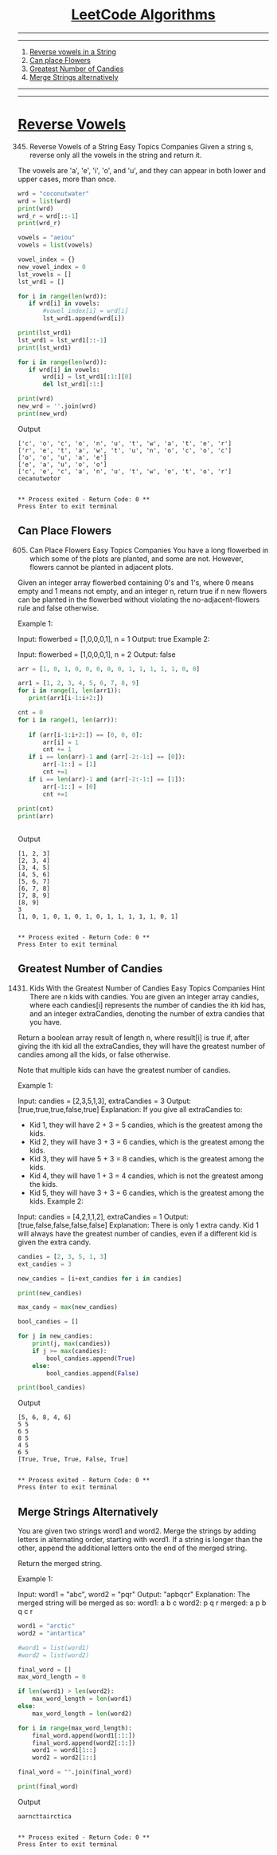 <a name="readme-top"></a>


<div align="center">
<!-- Title: -->
<h1><a href="https://github.com/skthati/Python-Algorithms/edit/main/leetcode/">LeetCode Algorithms</a> </h1>
</div>

<!-- Table of contents -->
<hr>
<hr>
<ol>
    <li><a href="#reverse-vowels">Reverse vowels in a String</a></li>
    <li><a href="#can-place-flowers">Can place Flowers</a></li>
    <li><a href="#greatest-no-candies">Greatest Number of Candies</a></li>
    <li><a href="#merge-strings-alternatively">Merge Strings alternatively</li>
</ol>
<hr>
<hr>


# Reverse Vowels <a name="reverse-vowels"></a>

345. Reverse Vowels of a String
Easy
Topics
Companies
Given a string s, reverse only all the vowels in the string and return it.

The vowels are 'a', 'e', 'i', 'o', and 'u', and they can appear in both lower and upper cases, more than once.


 ```Python
wrd = "coconutwater"
wrd = list(wrd)
print(wrd)
wrd_r = wrd[::-1]
print(wrd_r) 

vowels = "aeiou"
vowels = list(vowels)

vowel_index = {}
new_vowel_index = 0
lst_vowels = []
lst_wrd1 = []

for i in range(len(wrd)):
    if wrd[i] in vowels:
        #vowel_index[i] = wrd[i]
        lst_wrd1.append(wrd[i])

print(lst_wrd1)
lst_wrd1 = lst_wrd1[::-1]
print(lst_wrd1)

for i in range(len(wrd)):
    if wrd[i] in vowels:
        wrd[i] = lst_wrd1[:1:][0]
        del lst_wrd1[:1:]

print(wrd)
new_wrd = ''.join(wrd)
print(new_wrd)

```
Output
```
['c', 'o', 'c', 'o', 'n', 'u', 't', 'w', 'a', 't', 'e', 'r']
['r', 'e', 't', 'a', 'w', 't', 'u', 'n', 'o', 'c', 'o', 'c']
['o', 'o', 'u', 'a', 'e']
['e', 'a', 'u', 'o', 'o']
['c', 'e', 'c', 'a', 'n', 'u', 't', 'w', 'o', 't', 'o', 'r']
cecanutwotor


** Process exited - Return Code: 0 **
Press Enter to exit terminal
```

 ## Can Place Flowers <a name="can-place-flowers"></a>

605. Can Place Flowers
Easy
Topics
Companies
You have a long flowerbed in which some of the plots are planted, and some are not. However, flowers cannot be planted in adjacent plots.

Given an integer array flowerbed containing 0's and 1's, where 0 means empty and 1 means not empty, and an integer n, return true if n new flowers can be planted in the flowerbed without violating the no-adjacent-flowers rule and false otherwise.

 

Example 1:

Input: flowerbed = [1,0,0,0,1], n = 1
Output: true
Example 2:

Input: flowerbed = [1,0,0,0,1], n = 2
Output: false
 ```Python
arr = [1, 0, 1, 0, 0, 0, 0, 0, 1, 1, 1, 1, 1, 0, 0]

arr1 = [1, 2, 3, 4, 5, 6, 7, 8, 9]
for i in range(1, len(arr1)):
    print(arr1[i-1:i+2:])

cnt = 0
for i in range(1, len(arr)):
    
    if (arr[i-1:i+2:]) == [0, 0, 0]:
        arr[i] = 1
        cnt += 1
    if i == len(arr)-1 and (arr[-2:-1:] == [0]):
        arr[-1::] = [1]
        cnt +=1
    if i == len(arr)-1 and (arr[-2:-1:] == [1]):
        arr[-1::] = [0]
        cnt +=1
    
print(cnt)
print(arr)
    
 ```
Output
```
[1, 2, 3]
[2, 3, 4]
[3, 4, 5]
[4, 5, 6]
[5, 6, 7]
[6, 7, 8]
[7, 8, 9]
[8, 9]
3
[1, 0, 1, 0, 1, 0, 1, 0, 1, 1, 1, 1, 1, 0, 1]


** Process exited - Return Code: 0 **
Press Enter to exit terminal
```
## Greatest Number of Candies <a name="greatest-no-candies"></a>
1431. Kids With the Greatest Number of Candies
Easy
Topics
Companies
Hint
There are n kids with candies. You are given an integer array candies, where each candies[i] represents the number of candies the ith kid has, and an integer extraCandies, denoting the number of extra candies that you have.

Return a boolean array result of length n, where result[i] is true if, after giving the ith kid all the extraCandies, they will have the greatest number of candies among all the kids, or false otherwise.

Note that multiple kids can have the greatest number of candies.

 

Example 1:

Input: candies = [2,3,5,1,3], extraCandies = 3
Output: [true,true,true,false,true] 
Explanation: If you give all extraCandies to:
- Kid 1, they will have 2 + 3 = 5 candies, which is the greatest among the kids.
- Kid 2, they will have 3 + 3 = 6 candies, which is the greatest among the kids.
- Kid 3, they will have 5 + 3 = 8 candies, which is the greatest among the kids.
- Kid 4, they will have 1 + 3 = 4 candies, which is not the greatest among the kids.
- Kid 5, they will have 3 + 3 = 6 candies, which is the greatest among the kids.
Example 2:

Input: candies = [4,2,1,1,2], extraCandies = 1
Output: [true,false,false,false,false] 
Explanation: There is only 1 extra candy.
Kid 1 will always have the greatest number of candies, even if a different kid is given the extra candy.

```Python
candies = [2, 3, 5, 1, 3]
ext_candies = 3

new_candies = [i+ext_candies for i in candies]

print(new_candies)

max_candy = max(new_candies)

bool_candies = []

for j in new_candies:
    print(j, max(candies))
    if j >= max(candies):
        bool_candies.append(True)
    else:
        bool_candies.append(False)

print(bool_candies)
```
Output
```
[5, 6, 8, 4, 6]
5 5
6 5
8 5
4 5
6 5
[True, True, True, False, True]


** Process exited - Return Code: 0 **
Press Enter to exit terminal
```

## Merge Strings Alternatively <a name="merge-strings-alternatively"></a>

You are given two strings word1 and word2. Merge the strings by adding letters in alternating order, starting with word1. If a string is longer than the other, append the additional letters onto the end of the merged string.

Return the merged string.

Example 1:

Input: word1 = "abc", word2 = "pqr"
Output: "apbqcr"
Explanation: The merged string will be merged as so:
word1:  a   b   c
word2:    p   q   r
merged: a p b q c r

```Python
word1 = "arctic"
word2 = "antartica"

#word1 = list(word1)
#word2 = list(word2)

final_word = []
max_word_length = 0

if len(word1) > len(word2):
    max_word_length = len(word1)
else:
    max_word_length = len(word2)

for i in range(max_word_length):
    final_word.append(word1[:1:])
    final_word.append(word2[:1:])
    word1 = word1[1::]
    word2 = word2[1::]

final_word = "".join(final_word)

print(final_word)

```
Output
```
aarncttairctica


** Process exited - Return Code: 0 **
Press Enter to exit terminal
```
